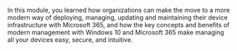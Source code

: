 ﻿In this module, you learned how organizations can make the move to a more modern way of deploying, managing, updating and maintaining their device infrastructure with Microsoft 365, and how the key concepts and benefits of modern management with Windows 10 and Microsoft 365 make managing all your devices easy, secure, and intuitive.
